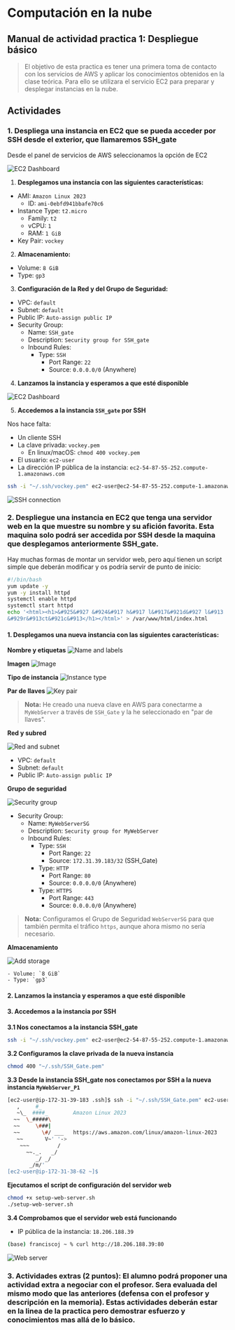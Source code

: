 # Computación en la nube

## Manual de actividad practica 1: Despliegue básico

> El objetivo de esta practica es tener una primera toma de contacto con los servicios de AWS y aplicar los conocimientos obtenidos en la clase teórica. Para ello se utilizara el servicio EC2 para  preparar y desplegar instancias en la nube.

## Actividades

### 1. Despliega una instancia en EC2 que se pueda acceder por SSH desde el exterior, que llamaremos SSH_gate

Desde el panel de servicios de AWS seleccionamos la opción de EC2

![EC2 Dashboard](img/ec2_dashboard.png)

1. **Desplegamos una instancia con las siguientes características:**

- AMI: `Amazon Linux 2023`
  - ID: `ami-0ebfd941bbafe70c6`
- Instance Type: `t2.micro`
  - Family: `t2`
  - vCPU: `1`
  - RAM: `1 GiB`
- Key Pair: `vockey`

2. **Almacenamiento:**

- Volume: `8 GiB`
- Type: `gp3`

3. **Configuración de la Red y del Grupo de Seguridad:**

- VPC: `default`
- Subnet: `default`
- Public IP: `Auto-assign public IP`
- Security Group:
  - Name: `SSH_gate`
  - Description: `Security group for SSH_gate`
  - Inbound Rules:
    - Type: `SSH`
      - Port Range: `22`
      - Source: `0.0.0.0/0` (Anywhere)

4. **Lanzamos la instancia y esperamos a que esté disponible**

![EC2 Dashboard](img/ec2_instance_running.png)

5. **Accedemos a la instancia `SSH_gate` por SSH**

Nos hace falta:

- Un cliente SSH
- La clave privada: `vockey.pem`
  - En linux/macOS: `chmod 400 vockey.pem`
- El usuario: `ec2-user`
- La dirección IP pública de la instancia: `ec2-54-87-55-252.compute-1.amazonaws.com`

```bash
ssh -i "~/.ssh/vockey.pem" ec2-user@ec2-54-87-55-252.compute-1.amazonaws.com
```

![SSH connection](img/ssh_connection.png)

### 2. Despliegue una instancia en EC2 que tenga una servidor web en la que muestre su nombre y su afición favorita. Esta maquina solo podrá ser accedida por SSH desde la maquina que desplegamos anteriormente SSH_gate.

Hay muchas formas de montar un servidor web, pero aquí tienen un script simple que 
deberán modificar y os podría servir de punto de inicio:

```bash
#!/bin/bash
yum update -y
yum -y install httpd
systemctl enable httpd
systemctl start httpd
echo '<html><h1>&#925&#927 &#924&#917 h&#917 l&#917&#921d&#927 l&#913 
&#929r&#913ct&#921c&#913</h1></html>' > /var/www/html/index.html
```

#### 1. **Desplegamos una  nueva instancia con las siguientes características:**

**Nombre y etiquetas**
![Name and labels](img/name_and_labels.png)

**Imagen**
![Image](img/image.png)

**Tipo de instancia**
![Instance type](img/instance_type.png)

**Par de llaves**
![Key pair](img/key_pair.png) 

> **Nota:** He creado una nueva clave en AWS para conectarme a `MyWebServer` a través de `SSH_Gate` y la he seleccionado en "par de llaves".

**Red y subred**

![Red and subnet](img/red_and_subnet.png)
  - VPC: `default`
  - Subnet: `default`
  - Public IP: `Auto-assign public IP`
  
**Grupo de seguridad**

![Security group](img/security_group.png)

  - Security Group:
    - Name: `MyWebServerSG`
    - Description: `Security group for MyWebServer`
    - Inbound Rules:
      - Type: `SSH`
        - Port Range: `22`
        - Source: `172.31.39.183/32` (SSH_Gate)
      - Type: `HTTP`
        - Port Range: `80`
        - Source: `0.0.0.0/0` (Anywhere)
      - Type: `HTTPS`
        - Port Range: `443`
        - Source: `0.0.0.0/0` (Anywhere)

> **Nota:** Configuramos el Grupo de Seguridad `WebServerSG` para que también permita el tráfico `https`, aunque ahora mismo no sería necesario.

**Almacenamiento**

![Add storage](img/add_storage.png)

    - Volume: `8 GiB`
    - Type: `gp3`

#### 2. **Lanzamos la instancia y esperamos a que esté disponible**

#### 3. **Accedemos a la instancia por SSH**

**3.1 Nos conectamos a la instancia SSH_gate**

```bash
ssh -i "~/.ssh/vockey.pem" ec2-user@ec2-54-87-55-252.compute-1.amazonaws.com
```

**3.2 Configuramos la clave privada de la nueva instancia**

```bash
chmod 400 "~/.ssh/SSH_Gate.pem"
```

**3.3 Desde la instancia SSH_gate nos conectamos por SSH a la nueva instancia `MyWebServer_P1`**

```bash
[ec2-user@ip-172-31-39-183 .ssh]$ ssh -i "~/.ssh/SSH_Gate.pem" ec2-user@ec2-18-206-188-39.compute-1.amazonaws.com
   ,     #_
   ~\_  ####_        Amazon Linux 2023
  ~~  \_#####\
  ~~     \###|
  ~~       \#/ ___   https://aws.amazon.com/linux/amazon-linux-2023
   ~~       V~' '->
    ~~~         /
      ~~._.   _/
         _/ _/
       _/m/'
[ec2-user@ip-172-31-38-62 ~]$ 
```

**Ejecutamos el script de configuración del servidor web**

```bash
chmod +x setup-web-server.sh 
./setup-web-server.sh 
```

**3.4 Comprobamos que el servidor web está funcionando**

* IP pública de la instancia: `18.206.188.39`

```bash
(base) franciscoj ~ % curl http://18.206.188.39:80
```

![Web server](img/web_server.png)
 
### 3. Actividades extras (2 puntos): El alumno podrá proponer una actividad extra a negociar con  el profesor. Sera evaluada del mismo modo que las anteriores (defensa con el profesor y descripción en la memoria). Estas actividades deberán estar en la linea de la practica pero demostrar esfuerzo y conocimientos mas allá de lo básico.
